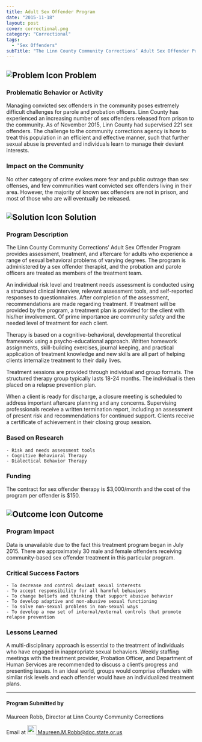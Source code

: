 ```yaml
---
title: Adult Sex Offender Program
date: "2015-11-18"
layout: post
cover: correctional.png
category: "Correctional"
tags:
  - "Sex Offenders"
subTitle: "The Linn County Community Corrections’ Adult Sex Offender Program provides assessment, treatment, and aftercare for adults who experience a range of sexual behavioral problems of varying degrees."
---
```

## ![Problem Icon](https://github.com/google/material-design-icons/raw/master/alert/1x_web/ic_error_outline_black_48dp.png "Problem") Problem

### Problematic Behavior or Activity

Managing convicted sex offenders in the community poses extremely difficult challenges for parole and probation officers. Linn County has experienced an increasing number of sex offenders released from prison to the community. As of November 2015, Linn County had supervised 221 sex offenders. The challenge to the community corrections agency is how to treat this population in an efficient and effective manner, such that further sexual abuse is prevented and individuals learn to manage their deviant interests.

### Impact on the Community

No other category of crime evokes more fear and public outrage than sex offenses, and few communities want convicted sex offenders living in their area. However, the majority of known sex offenders are not in prison, and most of those who are will eventually be released.

## ![Solution Icon](https://github.com/google/material-design-icons/raw/master/action/1x_web/ic_lightbulb_outline_black_48dp.png "Solution") Solution

### Program Description

The Linn County Community Corrections’ Adult Sex Offender Program provides assessment, treatment, and aftercare for adults who experience a range of sexual behavioral problems of varying degrees. The program is administered by a sex offender therapist, and the probation and parole officers are treated as members of the treatment team.

An individual risk level and treatment needs assessment is conducted using a structured clinical interview, relevant assessment tools, and self-reported responses to questionnaires. After completion of the assessment, recommendations are made regarding treatment. If treatment will be provided by the program, a treatment plan is provided for the client with his/her involvement. Of prime importance are community safety and the needed level of treatment for each client.

Therapy is based on a cognitive-behavioral, developmental theoretical framework using a psycho-educational approach. Written homework assignments, skill-building exercises, journal keeping, and practical application of treatment knowledge and new skills are all part of helping clients internalize treatment to their daily lives.

Treatment sessions are provided through individual and group formats. The structured therapy group typically lasts 18-24 months. The individual is then placed on a relapse prevention plan.

When a client is ready for discharge, a closure meeting is scheduled to address important aftercare planning and any concerns. Supervising professionals receive a written termination report, including an assessment of present risk and recommendations for continued support. Clients receive a certificate of achievement in their closing group session.

### Based on Research

    - Risk and needs assessment tools
    - Cognitive Behavioral Therapy
    - Dialectical Behavior Therapy

### Funding

The contract for sex offender therapy is $3,000/month and the cost of the program per offender is $150.

## ![Outcome Icon](https://github.com/google/material-design-icons/raw/master/action/1x_web/ic_view_list_black_48dp.png "Outcome") Outcome

### Program Impact

Data is unavailable due to the fact this treatment program began in July 2015. There are approximately 30 male and female offenders receiving community-based sex offender treatment in this particular program.

### Critical Success Factors

    - To decrease and control deviant sexual interests
    - To accept responsibility for all harmful behaviors
    - To change beliefs and thinking that support abusive behavior
    - To develop adaptive and non-abusive sexual functioning
    - To solve non-sexual problems in non-sexual ways
    - To develop a new set of internal/external controls that promote relapse prevention

### Lessons Learned

A multi-disciplinary approach is essential to the treatment of individuals who have engaged in inappropriate sexual behaviors. Weekly staffing meetings with the treatment provider, Probation Officer, and Department of Human Services are recommended to discuss a client’s progress and presenting issues. In an ideal world, groups would comprise offenders with similar risk levels and each offender would have an individualized treatment plans.

---

#### Program Submitted by

Maureen Robb, Director at Linn County Community Corrections

Email at <a href="mailto:Maureen.M.Robb@doc.state.or.us"><img src="https://github.com/google/material-design-icons/raw/master/communication/1x_web/ic_email_black_48dp.png" width="24" /> Maureen.M.Robb@doc.state.or.us</a>
